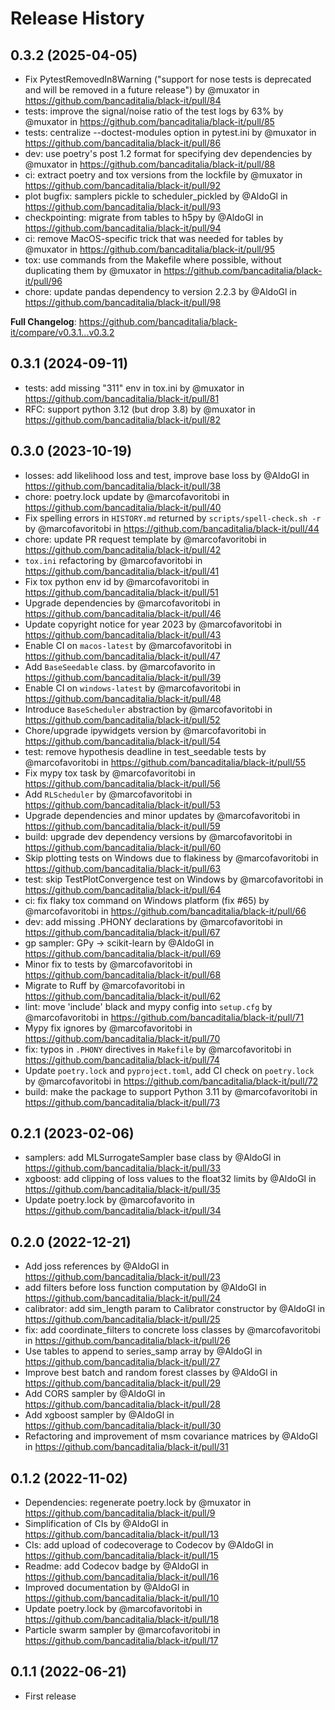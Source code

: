 Release History
===============

0.3.2 (2025-04-05)
------------------

* Fix PytestRemovedIn8Warning ("support for nose tests is deprecated and will be removed in a future release") by @muxator in https://github.com/bancaditalia/black-it/pull/84
* tests: improve the signal/noise ratio of the test logs by 63% by @muxator in https://github.com/bancaditalia/black-it/pull/85
* tests: centralize --doctest-modules option in pytest.ini by @muxator in https://github.com/bancaditalia/black-it/pull/86
* dev: use poetry's post 1.2 format for specifying dev dependencies by @muxator in https://github.com/bancaditalia/black-it/pull/88
* ci: extract poetry and tox versions from the lockfile by @muxator in https://github.com/bancaditalia/black-it/pull/92
* plot bugfix: samplers pickle to scheduler_pickled by @AldoGl in https://github.com/bancaditalia/black-it/pull/93
* checkpointing: migrate from tables to h5py by @AldoGl in https://github.com/bancaditalia/black-it/pull/94
* ci: remove MacOS-specific trick that was needed for tables by @muxator in https://github.com/bancaditalia/black-it/pull/95
* tox: use commands from the Makefile where possible, without duplicating them by @muxator in https://github.com/bancaditalia/black-it/pull/96
* chore: update pandas dependency to version 2.2.3 by @AldoGl in https://github.com/bancaditalia/black-it/pull/98

**Full Changelog**: https://github.com/bancaditalia/black-it/compare/v0.3.1...v0.3.2

0.3.1 (2024-09-11)
------------------
* tests: add missing "311" env in tox.ini by @muxator in https://github.com/bancaditalia/black-it/pull/81
* RFC: support python 3.12 (but drop 3.8) by @muxator in https://github.com/bancaditalia/black-it/pull/82

0.3.0 (2023-10-19)
------------------
* losses: add likelihood loss and test, improve base loss by @AldoGl in https://github.com/bancaditalia/black-it/pull/38
* chore: poetry.lock update by @marcofavoritobi in https://github.com/bancaditalia/black-it/pull/40
* Fix spelling errors in `HISTORY.md` returned by `scripts/spell-check.sh -r` by @marcofavoritobi in https://github.com/bancaditalia/black-it/pull/44
* chore: update PR request template by @marcofavoritobi in https://github.com/bancaditalia/black-it/pull/42
* `tox.ini` refactoring by @marcofavoritobi in https://github.com/bancaditalia/black-it/pull/41
* Fix tox python env id by @marcofavoritobi in https://github.com/bancaditalia/black-it/pull/51
* Upgrade dependencies by @marcofavoritobi in https://github.com/bancaditalia/black-it/pull/46
* Update copyright notice for year 2023 by @marcofavoritobi in https://github.com/bancaditalia/black-it/pull/43
* Enable CI on `macos-latest` by @marcofavoritobi in https://github.com/bancaditalia/black-it/pull/47
* Add `BaseSeedable` class. by @marcofavorito in https://github.com/bancaditalia/black-it/pull/39
* Enable CI on `windows-latest` by @marcofavoritobi in https://github.com/bancaditalia/black-it/pull/48
* Introduce `BaseScheduler` abstraction by @marcofavoritobi in https://github.com/bancaditalia/black-it/pull/52
* Chore/upgrade ipywidgets version by @marcofavoritobi in https://github.com/bancaditalia/black-it/pull/54
* test: remove hypothesis deadline in test_seedable tests by @marcofavoritobi in https://github.com/bancaditalia/black-it/pull/55
* Fix mypy tox task by @marcofavoritobi in https://github.com/bancaditalia/black-it/pull/56
* Add `RLScheduler` by @marcofavoritobi in https://github.com/bancaditalia/black-it/pull/53
* Upgrade dependencies and minor updates by @marcofavoritobi in https://github.com/bancaditalia/black-it/pull/59
* build: upgrade dev dependency versions by @marcofavoritobi in https://github.com/bancaditalia/black-it/pull/60
* Skip plotting tests on Windows due to flakiness by @marcofavoritobi in https://github.com/bancaditalia/black-it/pull/63
* test: skip TestPlotConvergence test on Windows by @marcofavoritobi in https://github.com/bancaditalia/black-it/pull/64
* ci: fix flaky tox command on Windows platform (fix #65) by @marcofavoritobi in https://github.com/bancaditalia/black-it/pull/66
* dev: add missing .PHONY declarations by @marcofavoritobi in https://github.com/bancaditalia/black-it/pull/67
* gp sampler: GPy -> scikit-learn by @AldoGl in https://github.com/bancaditalia/black-it/pull/69
* Minor fix to tests by @marcofavoritobi in https://github.com/bancaditalia/black-it/pull/68
* Migrate to Ruff by @marcofavoritobi in https://github.com/bancaditalia/black-it/pull/62
* lint: move 'include' black and mypy config into `setup.cfg` by @marcofavoritobi in https://github.com/bancaditalia/black-it/pull/71
* Mypy fix ignores by @marcofavoritobi in https://github.com/bancaditalia/black-it/pull/70
* fix: typos in `.PHONY` directives in `Makefile` by @marcofavoritobi in https://github.com/bancaditalia/black-it/pull/74
* Update `poetry.lock` and `pyproject.toml`, add CI check on `poetry.lock` by @marcofavoritobi in https://github.com/bancaditalia/black-it/pull/72
* build: make the package to support Python 3.11 by @marcofavoritobi in https://github.com/bancaditalia/black-it/pull/73

0.2.1 (2023-02-06)
------------------
* samplers: add MLSurrogateSampler base class by @AldoGl in https://github.com/bancaditalia/black-it/pull/33
* xgboost: add clipping of loss values to the float32 limits by @AldoGl in https://github.com/bancaditalia/black-it/pull/35
* Update poetry.lock by @marcofavorito in https://github.com/bancaditalia/black-it/pull/34

0.2.0 (2022-12-21)
------------------
* Add joss references by @AldoGl in https://github.com/bancaditalia/black-it/pull/23
* add filters before loss function computation by @AldoGl in https://github.com/bancaditalia/black-it/pull/24
* calibrator: add sim_length param to Calibrator constructor by @AldoGl in https://github.com/bancaditalia/black-it/pull/25
* fix: add coordinate_filters to concrete loss classes by @marcofavoritobi in https://github.com/bancaditalia/black-it/pull/26
* Use tables to append to series_samp array by @AldoGl in https://github.com/bancaditalia/black-it/pull/27
* Improve best batch and random forest classes by @AldoGl in https://github.com/bancaditalia/black-it/pull/29
* Add CORS sampler by @AldoGl in https://github.com/bancaditalia/black-it/pull/28
* Add xgboost sampler by @AldoGl in https://github.com/bancaditalia/black-it/pull/30
* Refactoring and improvement of msm covariance matrices by @AldoGl in https://github.com/bancaditalia/black-it/pull/31

0.1.2 (2022-11-02)
------------------
* Dependencies: regenerate poetry.lock by @muxator in https://github.com/bancaditalia/black-it/pull/9
* Simplification of CIs by @AldoGl in https://github.com/bancaditalia/black-it/pull/13
* CIs: add upload of codecoverage to Codecov by @AldoGl in https://github.com/bancaditalia/black-it/pull/15
* Readme: add Codecov badge by @AldoGl in https://github.com/bancaditalia/black-it/pull/16
* Improved documentation by @AldoGl in https://github.com/bancaditalia/black-it/pull/10
* Update poetry.lock by @marcofavoritobi in https://github.com/bancaditalia/black-it/pull/18
* Particle swarm sampler by @marcofavoritobi in https://github.com/bancaditalia/black-it/pull/17

0.1.1 (2022-06-21)
------------------
* First release
